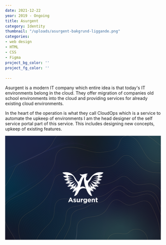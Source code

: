 ```yaml
---
date: 2021-12-22
year: 2019 - Ongoing
title: Asurgent
category: Identity
thumbnail: "/uploads/asurgent-bakgrund-liggande.png"
categories:
- web design
- HTML
- CSS
- Figma
project_bg_color: ''
project_fg_color: ''

---
```

Asurgent is a modern IT company which entire idea is that today's IT environments belong in the cloud. They offer migration of companies old school environments into the cloud and providing services for already existing cloud environments.

In the heart of the operation is what they call CloudOps which is a service to automate the upkeep of environments I am the head designer of the self service portal part of this service. This includes designing new concepts, upkeep of existing features.

![](/uploads/asurgent-bakgrund-liggande.png)